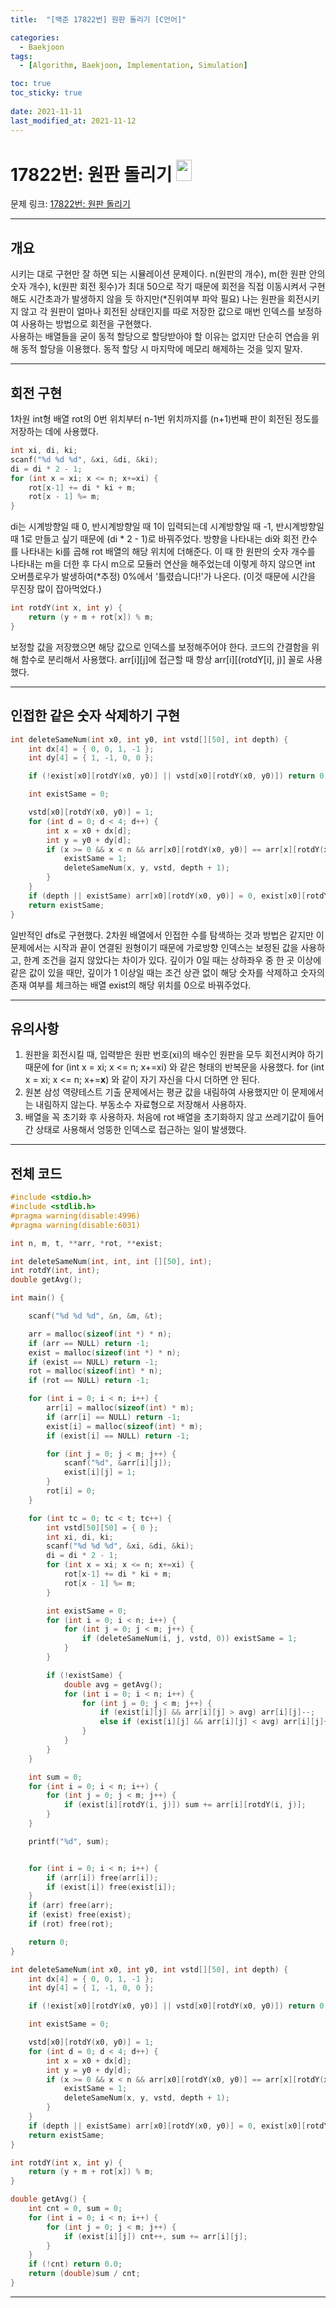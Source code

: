 ```yaml
---
title:  "[백준 17822번] 원판 돌리기 [C언어]"

categories:
  - Baekjoon
tags:
  - [Algorithm, Baekjoon, Implementation, Simulation]

toc: true
toc_sticky: true
 
date: 2021-11-11
last_modified_at: 2021-11-12
---
```


# 17822번: 원판 돌리기 <img src="https://d2gd6pc034wcta.cloudfront.net/tier/13.svg" width="25" height="34">

문제 링크:  [17822번: 원판 돌리기](https://www.acmicpc.net/problem/17822 "bj17822")

***

## __개요__
시키는 대로 구현만 잘 하면 되는 시뮬레이션 문제이다. n(원판의 개수), m(한 원판 안의 숫자 개수), k(원판 회전 횟수)가 최대 50으로 작기 때문에 회전을 직접 이동시켜서 구현해도 시간초과가 발생하지 않을 듯 하지만(*진위여부 파악 필요) 나는 원판을 회전시키지 않고 각 원판이 얼마나 회전된 상태인지를 따로 저장한 값으로 매번 인덱스를 보정하여 사용하는 방법으로 회전을 구현했다.   
사용하는 배열들을 굳이 동적 할당으로 할당받아야 할 이유는 없지만 단순히 연습을 위해 동적 할당을 이용했다. 동적 할당 시 마지막에 메모리 해제하는 것을 잊지 말자.

***

## __회전 구현__
1차원 int형 배열 rot의 0번 위치부터 n-1번 위치까지를 (n+1)번째 판이 회전된 정도를 저장하는 데에 사용했다. 
```cpp
int xi, di, ki;
scanf("%d %d %d", &xi, &di, &ki);
di = di * 2 - 1;
for (int x = xi; x <= n; x+=xi) {
	rot[x-1] += di * ki + m;
	rot[x - 1] %= m;
}
```
di는 시계방향일 때 0, 반시계방향일 때 1이 입력되는데 시계방향일 때 -1, 반시계방향일 때 1로 만들고 싶기 때문에 (di * 2 - 1)로 바꿔주었다. 방향을 나타내는 di와 회전 칸수를 나타내는 ki를 곱해 rot 배열의 해당 위치에 더해준다. 이 때 한 원판의 숫자 개수를 나타내는 m을 더한 후 다시 m으로 모듈러 연산을 해주었는데 이렇게 하지 않으면 int 오버플로우가 발생하여(*추정) 0%에서 '틀렸습니다!'가 나온다. (이것 때문에 시간을 무진장 많이 잡아먹었다.)
```cpp
int rotdY(int x, int y) {
	return (y + m + rot[x]) % m;
}
```
보정할 값을 저장했으면 해당 값으로 인덱스를 보정해주어야 한다. 코드의 간결함을 위해 함수로 분리해서 사용했다. arr[i][j]에 접근할 때 항상 arr[i][(rotdY[i], j)] 꼴로 사용했다.

***

## __인접한 같은 숫자 삭제하기 구현__
```cpp
int deleteSameNum(int x0, int y0, int vstd[][50], int depth) {
	int dx[4] = { 0, 0, 1, -1 };
	int dy[4] = { 1, -1, 0, 0 };

	if (!exist[x0][rotdY(x0, y0)] || vstd[x0][rotdY(x0, y0)]) return 0;

	int existSame = 0;

	vstd[x0][rotdY(x0, y0)] = 1;
	for (int d = 0; d < 4; d++) {
		int x = x0 + dx[d];
		int y = y0 + dy[d];
		if (x >= 0 && x < n && arr[x0][rotdY(x0, y0)] == arr[x][rotdY(x, y)]) {
			existSame = 1;
			deleteSameNum(x, y, vstd, depth + 1);
		}
	}
	if (depth || existSame) arr[x0][rotdY(x0, y0)] = 0, exist[x0][rotdY(x0, y0)] = 0;
	return existSame;
}
```
일반적인 dfs로 구현했다. 2차원 배열에서 인접한 수를 탐색하는 것과 방법은 같지만 이 문제에서는 시작과 끝이 연결된 원형이기 때문에 가로방향 인덱스는 보정된 값을 사용하고, 한계 조건을 걸지 않았다는 차이가 있다. 깊이가 0일 때는 상하좌우 중 한 곳 이상에 같은 값이 있을 때만, 깊이가 1 이상일 때는 조건 상관 없이 해당 숫자를 삭제하고 숫자의 존재 여부를 체크하는 배열 exist의 해당 위치를 0으로 바꿔주었다.

***

## __유의사항__
1. 원판을 회전시킬 때, 입력받은 원판 번호(xi)의 배수인 원판을 모두 회전시켜야 하기 때문에 for (int x = xi; x <= n; x+=xi) 와 같은 형태의 반복문을 사용했다. for (int x = xi; x <= n; x+=__x__) 와 같이 자기 자신을 다시 더하면 안 된다.    
2. 원본 삼성  역량테스트 기출 문제에서는 평균 값을 내림하여 사용했지만 이 문제에서는 내림하지 않는다. 부동소수 자료형으로 저장해서 사용하자.
3. 배열을 꼭 초기화 후 사용하자. 처음에 rot 배열을 초기화하지 않고 쓰레기값이 들어간 상태로 사용해서 엉뚱한 인덱스로 접근하는 일이 발생했다.

***

## __전체 코드__

```cpp
#include <stdio.h> 
#include <stdlib.h> 
#pragma warning(disable:4996)
#pragma warning(disable:6031)

int n, m, t, **arr, *rot, **exist;

int deleteSameNum(int, int, int [][50], int);
int rotdY(int, int);
double getAvg();

int main() {

	scanf("%d %d %d", &n, &m, &t);

	arr = malloc(sizeof(int *) * n);
	if (arr == NULL) return -1;
	exist = malloc(sizeof(int *) * n);
	if (exist == NULL) return -1;
	rot = malloc(sizeof(int) * n);
	if (rot == NULL) return -1;

	for (int i = 0; i < n; i++) {
		arr[i] = malloc(sizeof(int) * m);
		if (arr[i] == NULL) return -1;
		exist[i] = malloc(sizeof(int) * m);
		if (exist[i] == NULL) return -1;

		for (int j = 0; j < m; j++) {
			scanf("%d", &arr[i][j]);
			exist[i][j] = 1;
		}
		rot[i] = 0;
	}

	for (int tc = 0; tc < t; tc++) {
		int vstd[50][50] = { 0 };
		int xi, di, ki;
		scanf("%d %d %d", &xi, &di, &ki);
		di = di * 2 - 1;
		for (int x = xi; x <= n; x+=xi) {
			rot[x-1] += di * ki + m;
			rot[x - 1] %= m;
		}

		int existSame = 0;
		for (int i = 0; i < n; i++) {
			for (int j = 0; j < m; j++) {
				if (deleteSameNum(i, j, vstd, 0)) existSame = 1;
			}
		}

		if (!existSame) {
			double avg = getAvg();
			for (int i = 0; i < n; i++) {
				for (int j = 0; j < m; j++) {
					if (exist[i][j] && arr[i][j] > avg) arr[i][j]--;
					else if (exist[i][j] && arr[i][j] < avg) arr[i][j]++;
				}
			}
		}
	}

	int sum = 0;
	for (int i = 0; i < n; i++) {
		for (int j = 0; j < m; j++) {
			if (exist[i][rotdY(i, j)]) sum += arr[i][rotdY(i, j)];
		}
	}

	printf("%d", sum);


	for (int i = 0; i < n; i++) {
		if (arr[i]) free(arr[i]);
		if (exist[i]) free(exist[i]);
	}
	if (arr) free(arr);
	if (exist) free(exist);
	if (rot) free(rot);

	return 0;
}

int deleteSameNum(int x0, int y0, int vstd[][50], int depth) {
	int dx[4] = { 0, 0, 1, -1 };
	int dy[4] = { 1, -1, 0, 0 };

	if (!exist[x0][rotdY(x0, y0)] || vstd[x0][rotdY(x0, y0)]) return 0;

	int existSame = 0;

	vstd[x0][rotdY(x0, y0)] = 1;
	for (int d = 0; d < 4; d++) {
		int x = x0 + dx[d];
		int y = y0 + dy[d];
		if (x >= 0 && x < n && arr[x0][rotdY(x0, y0)] == arr[x][rotdY(x, y)]) {
			existSame = 1;
			deleteSameNum(x, y, vstd, depth + 1);
		}
	}
	if (depth || existSame) arr[x0][rotdY(x0, y0)] = 0, exist[x0][rotdY(x0, y0)] = 0;
	return existSame;
}

int rotdY(int x, int y) {
	return (y + m + rot[x]) % m;
}

double getAvg() {
	int cnt = 0, sum = 0;
	for (int i = 0; i < n; i++) {
		for (int j = 0; j < m; j++) {
			if (exist[i][j]) cnt++, sum += arr[i][j];
		}
	}
	if (!cnt) return 0.0;
	return (double)sum / cnt;
}
```


***